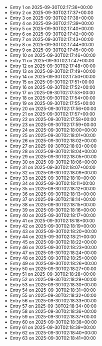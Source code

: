 - Entry 1 on 2025-09-30T02:17:36+00:00
- Entry 2 on 2025-09-30T02:17:37+00:00
- Entry 3 on 2025-09-30T02:17:38+00:00
- Entry 4 on 2025-09-30T02:17:39+00:00
- Entry 5 on 2025-09-30T02:17:40+00:00
- Entry 6 on 2025-09-30T02:17:42+00:00
- Entry 7 on 2025-09-30T02:17:43+00:00
- Entry 8 on 2025-09-30T02:17:44+00:00
- Entry 9 on 2025-09-30T02:17:45+00:00
- Entry 10 on 2025-09-30T02:17:46+00:00
- Entry 11 on 2025-09-30T02:17:47+00:00
- Entry 12 on 2025-09-30T02:17:48+00:00
- Entry 13 on 2025-09-30T02:17:49+00:00
- Entry 14 on 2025-09-30T02:17:50+00:00
- Entry 15 on 2025-09-30T02:17:51+00:00
- Entry 16 on 2025-09-30T02:17:52+00:00
- Entry 17 on 2025-09-30T02:17:53+00:00
- Entry 18 on 2025-09-30T02:17:54+00:00
- Entry 19 on 2025-09-30T02:17:55+00:00
- Entry 20 on 2025-09-30T02:17:56+00:00
- Entry 21 on 2025-09-30T02:17:57+00:00
- Entry 22 on 2025-09-30T02:17:58+00:00
- Entry 23 on 2025-09-30T02:17:59+00:00
- Entry 24 on 2025-09-30T02:18:00+00:00
- Entry 25 on 2025-09-30T02:18:01+00:00
- Entry 26 on 2025-09-30T02:18:02+00:00
- Entry 27 on 2025-09-30T02:18:03+00:00
- Entry 28 on 2025-09-30T02:18:04+00:00
- Entry 29 on 2025-09-30T02:18:05+00:00
- Entry 30 on 2025-09-30T02:18:06+00:00
- Entry 31 on 2025-09-30T02:18:07+00:00
- Entry 32 on 2025-09-30T02:18:09+00:00
- Entry 33 on 2025-09-30T02:18:10+00:00
- Entry 34 on 2025-09-30T02:18:11+00:00
- Entry 35 on 2025-09-30T02:18:12+00:00
- Entry 36 on 2025-09-30T02:18:13+00:00
- Entry 37 on 2025-09-30T02:18:14+00:00
- Entry 38 on 2025-09-30T02:18:15+00:00
- Entry 39 on 2025-09-30T02:18:16+00:00
- Entry 40 on 2025-09-30T02:18:17+00:00
- Entry 41 on 2025-09-30T02:18:18+00:00
- Entry 42 on 2025-09-30T02:18:19+00:00
- Entry 43 on 2025-09-30T02:18:20+00:00
- Entry 44 on 2025-09-30T02:18:21+00:00
- Entry 45 on 2025-09-30T02:18:22+00:00
- Entry 46 on 2025-09-30T02:18:23+00:00
- Entry 47 on 2025-09-30T02:18:24+00:00
- Entry 48 on 2025-09-30T02:18:25+00:00
- Entry 49 on 2025-09-30T02:18:26+00:00
- Entry 50 on 2025-09-30T02:18:27+00:00
- Entry 51 on 2025-09-30T02:18:28+00:00
- Entry 52 on 2025-09-30T02:18:29+00:00
- Entry 53 on 2025-09-30T02:18:30+00:00
- Entry 54 on 2025-09-30T02:18:31+00:00
- Entry 55 on 2025-09-30T02:18:32+00:00
- Entry 56 on 2025-09-30T02:18:33+00:00
- Entry 57 on 2025-09-30T02:18:34+00:00
- Entry 58 on 2025-09-30T02:18:36+00:00
- Entry 59 on 2025-09-30T02:18:37+00:00
- Entry 60 on 2025-09-30T02:18:38+00:00
- Entry 61 on 2025-09-30T02:18:39+00:00
- Entry 62 on 2025-09-30T02:18:40+00:00
- Entry 63 on 2025-09-30T02:18:41+00:00
